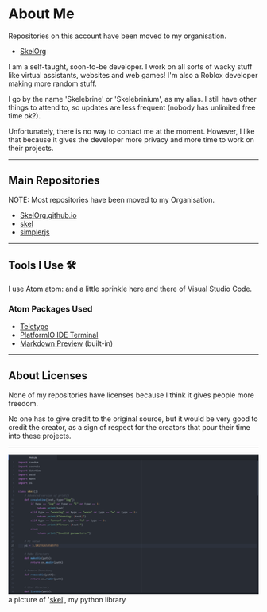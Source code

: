 # About Me
Repositories on this account have been moved to my organisation.
* [SkelOrg](https://github.com/SkelOrg)

I am a self-taught, soon-to-be developer. I work on all sorts of wacky stuff like virtual assistants,
websites and web games! I'm also a Roblox developer making more random stuff.

I go by the name 'Skelebrine' or 'Skelebrinium', as my alias. I still have other things to attend to, so updates are less frequent (nobody has unlimited free time ok?).

Unfortunately, there is no way to contact me at the moment. However, I like that because it gives the developer more privacy and more time to work on their projects.
___
## Main Repositories
NOTE: Most repositories have been moved to my Organisation.
* [SkelOrg.github.io](https://github.com/SkelOrg/SkelOrg.github.io)
* [skel](https://github.com/SkelOrg/skel)
* [simplerjs](https://github.com/SkelOrg/simplerjs)
___
## Tools I Use 🛠️
I use Atom:atom: and a little sprinkle here and there of Visual Studio Code.
### Atom Packages Used
* [Teletype](https://atom.io/packages/teletype)
* [PlatformIO IDE Terminal](https://atom.io/packages/platformio-ide-terminal)
* [Markdown Preview](https://atom.io/packages/markdown-preview) (built-in)
___
## About Licenses
None of my repositories have licenses because I think it gives people more freedom.

No one has to give credit to the original source, but it would be very good to credit the creator, as a sign of respect for the creators that pour their time into these projects.
___
![](https://raw.githubusercontent.com/Skelebrine/Skelebrine/main/code.png)
a picture of '[skel](https://github.com/SkelOrg/skel)', my python library
